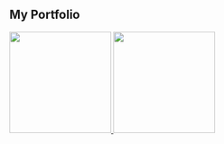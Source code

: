 ## My Portfolio

<div>
  <a href="https://github.com/Cata-24">
  <img height="180cm" src="https://github-readme-stats.vercel.app/api?username=Cata-24&show_icons=true&theme=dracula&include_all_commits=true&count_private=true"/>
  <img height="180cm" src="https://github-readme-stats.vercel.app/api/top-langs/?username=Cata-24&layout=compact&langs_count=16&theme=dracula"/>
</div>
